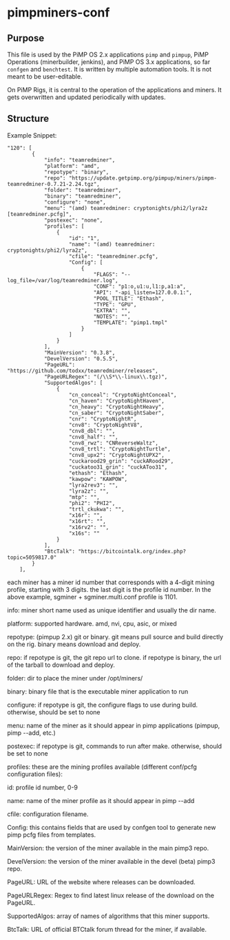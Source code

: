 # pimpminers-conf

## Purpose

This file is used by the PiMP OS 2.x applications `pimp` and `pimpup`, PiMP Operations (minerbuilder, jenkins), and PiMP OS 3.x applications, so far `confgen` and `benchtest`.
It is written by multiple automation tools. It is not meant to be user-editable.

On PiMP Rigs, it is central to the operation of the applications and miners. It gets overwritten and updated periodically with updates.

## Structure

Example Snippet:

```
"120": [
		{
			"info": "teamredminer",
			"platform": "amd",
			"repotype": "binary",
			"repo": "https://update.getpimp.org/pimpup/miners/pimpm-teamredminer-0.7.21-2.24.tgz",
			"folder": "teamredminer",
			"binary": "teamredminer",
			"configure": "none",
			"menu": "(amd) teamredminer: cryptonights/phi2/lyra2z [teamredminer.pcfg]",
			"postexec": "none",
			"profiles": [
				{
					"id": "1",
					"name": "(amd) teamredminer: cryptonights/phi2/lyra2z",
					"cfile": "teamredminer.pcfg",
					"Config": [
						{
							"FLAGS": "--log_file=/var/log/teamredminer.log",
							"CONF": "p1:o,u1:u,l1:p,a1:a",
							"API": "-api_listen=127.0.0.1:",
							"POOL_TITLE": "Ethash",
							"TYPE": "GPU",
							"EXTRA": "",
							"NOTES": "",
							"TEMPLATE": "pimp1.tmpl"
						}
					]
				}
			],
			"MainVersion": "0.3.8",
			"DevelVersion": "0.5.5",
			"PageURL": "https://github.com/todxx/teamredminer/releases",
			"PageURLRegex": "(/\\S*\\-linux\\.tgz)",
			"SupportedAlgos": [
				{
					"cn_conceal": "CryptoNightConceal",
					"cn_haven": "CryptoNightHaven",
					"cn_heavy": "CryptoNightHeavy",
					"cn_saber": "CryptoNightSaber",
					"cnr": "CryptoNightR",
					"cnv8": "CryptoNightV8",
					"cnv8_dbl": "",
					"cnv8_half": "",
					"cnv8_rwz": "CNReverseWaltz",
					"cnv8_trtl": "CryptoNightTurtle",
					"cnv8_upx2": "CryptoNightUPX2",
					"cuckarood29_grin": "cuckARood29",
					"cuckatoo31_grin": "cuckAToo31",
					"ethash": "Ethash",
					"kawpow": "KAWPOW",
					"lyra2rev3": "",
					"lyra2z": "",
					"mtp": "",
					"phi2": "PHI2",
					"trtl_ckukwa": "",
					"x16r": "",
					"x16rt": "",
					"x16rv2": "",
					"x16s": ""
				}
			],
			"BtcTalk": "https://bitcointalk.org/index.php?topic=5059817.0"
		}
	],
```


each miner has a miner id number that corresponds with a 4-digit mining profile, starting with 3 digits. the last digit is the profile id number. In the above example, sgminer + sgminer.multi.conf profile is 1101. 


info: miner short name used as unique identifier and usually the dir name.

platform: supported hardware.  amd, nvi, cpu, asic, or mixed

repotype: (pimpup 2.x) git or binary. git means pull source and build directly on the rig. binary means download and deploy.

repo: if repotype is git, the git repo url to clone. if repotype is binary, the url of the tarball to download and deploy.

folder: dir to place the miner under /opt/miners/

binary: binary file that is the executable miner application to run

configure: if repotype is git, the configure flags to use during build. otherwise, should be set to none

menu: name of the miner as it should appear in pimp applications (pimpup, pimp --add, etc.)

postexec: if repotype is git, commands to run after make. otherwise, should be set to none

profiles: these are the mining profiles available (different conf/pcfg configuration files):

id: profile id number, 0-9

name: name of the miner profile as it should appear in pimp --add

cfile: configuration filename.

Config: this contains fields that are used by confgen tool to generate new pimp pcfg files from templates.

MainVersion: the version of the miner available in the main pimp3 repo.

DevelVersion: the version of the miner available in the devel (beta) pimp3 repo.

PageURL: URL of the website where releases can be downloaded.

PageURLRegex: Regex to find latest linux release of the download on the PageURL.

SupportedAlgos: array of names of algorithms that this miner supports.

BtcTalk: URL of official BTCtalk forum thread for the miner, if available.

